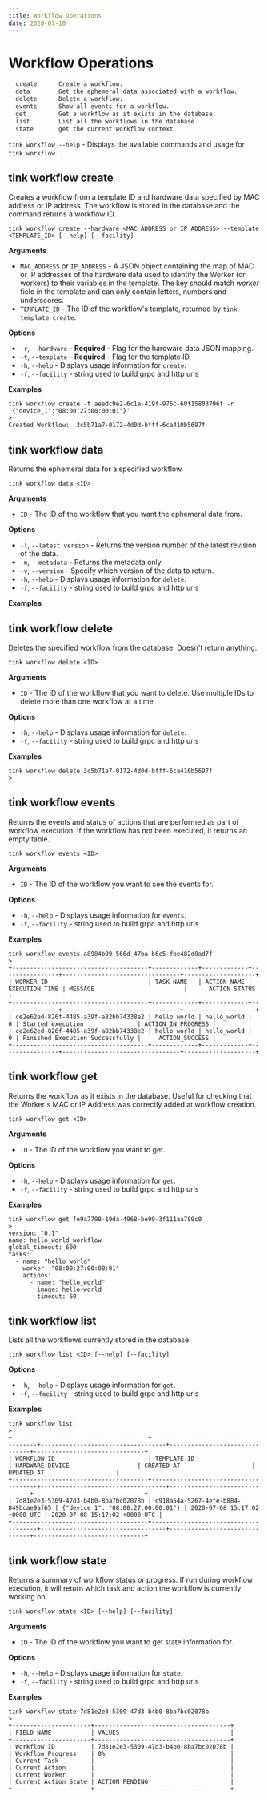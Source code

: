 ```yaml
---
title: Workflow Operations
date: 2020-07-10
---
```


# Workflow Operations

```bash
  create      Create a workflow.
  data        Get the ephemeral data associated with a workflow.
  delete      Delete a workflow.
  events      Show all events for a workflow.
  get         Get a workflow as it exists in the database.
  list        List all the workflows in the database.
  state       get the current workflow context
```

`tink workflow --help` - Displays the available commands and usage for `tink workflow`.

## tink workflow create

Creates a workflow from a template ID and hardware data specified by MAC address or IP address. The workflow is stored in the database and the command returns a workflow ID.

```
tink workflow create --hardware <MAC_ADDRESS or IP_ADDRESS> --template <TEMPLATE_ID> [--help] [--facility]
```

**Arguments**

- `MAC_ADDRESS` or `IP_ADDRESS` - A JSON object containing the map of MAC or IP addresses of the hardware data used to identify the Worker (or workers) to their variables in the template. The key should match _worker_ field in the template and can only contain letters, numbers and underscores.
- `TEMPLATE_ID` - The ID of the workflow's template, returned by `tink template create`.

**Options**

- `-r`, `--hardware` - **Required** - Flag for the hardware data JSON mapping.
- `-t`, `--template` - **Required** - Flag for the template ID.
- `-h`, `--help` - Displays usage information for `create`.
- `-f`, `--facility` - string used to build grpc and http urls

**Examples**

```
tink workflow create -t aeedc9e2-6c1a-419f-976c-60f15803796f -r '{"device_1":"08:00:27:00:00:01"}'
>
Created Workflow:  3c5b71a7-0172-4d0d-bfff-6ca410b5697f
```

## tink workflow data

Returns the ephemeral data for a specified workflow.

```
tink workflow data <ID>
```

**Arguments**

- `ID` - The ID of the workflow that you want the ephemeral data from.

**Options**

- `-l`, `--latest version` - Returns the version number of the latest revision of the data.
- `-m`, `--metadata` - Returns the metadata only.
- `-v`, `--version` - Specify which version of the data to return.
- `-h`, `--help` - Displays usage information for `delete`.
- `-f`, `--facility` - string used to build grpc and http urls

**Examples**

## tink workflow delete

Deletes the specified workflow from the database. Doesn't return anything.

```
tink workflow delete <ID>
```

**Arguments**

- `ID` - The ID of the workflow that you want to delete. Use multiple IDs to delete more than one workflow at a time.

**Options**

- `-h`, `--help` - Displays usage information for `delete`.
- `-f`, `--facility` - string used to build grpc and http urls

**Examples**

```
tink workflow delete 3c5b71a7-0172-4d0d-bfff-6ca410b5697f
>
```

## tink workflow events

Returns the events and status of actions that are performed as part of workflow execution. If the workflow has not been executed, it returns an empty table.

```
tink workflow events <ID>
```

**Arguments**

- `ID` - The ID of the workflow you want to see the events for.

**Options**

- `-h`, `--help` - Displays usage information for `events`.
- `-f`, `--facility` - string used to build grpc and http urls

**Examples**

```
tink workflow events a8984b09-566d-47ba-b6c5-fbe482d8ad7f
>
+--------------------------------------+-------------+-------------+----------------+---------------------------------+--------------------+
| WORKER ID                            | TASK NAME   | ACTION NAME | EXECUTION TIME | MESSAGE                         |      ACTION STATUS |
+--------------------------------------+-------------+-------------+----------------+---------------------------------+--------------------+
| ce2e62ed-826f-4485-a39f-a82bb74338e2 | hello world | hello_world |              0 | Started execution               | ACTION_IN_PROGRESS |
| ce2e62ed-826f-4485-a39f-a82bb74338e2 | hello world | hello_world |              0 | Finished Execution Successfully |     ACTION_SUCCESS |
+--------------------------------------+-------------+-------------+----------------+---------------------------------+--------------------+
```

## tink workflow get

Returns the workflow as it exists in the database. Useful for checking that the Worker's MAC or IP Address was correctly added at workflow creation.

```
tink workflow get <ID>
```

**Arguments**

- `ID` - The ID of the workflow you want to get.

**Options**

- `-h`, `--help` - Displays usage information for `get`.
- `-f`, `--facility` - string used to build grpc and http urls

**Examples**

```
tink workflow get fe9a7798-19da-4968-be99-3f111aa789c0
>
version: "0.1"
name: hello_world_workflow
global_timeout: 600
tasks:
  - name: "hello world"
    worker: "08:00:27:00:00:01"
    actions:
      - name: "hello_world"
        image: hello-world
        timeout: 60
```

## tink workflow list

Lists all the workflows currently stored in the database.

```
tink workflow list <ID> [--help] [--facility]
```

**Options**

- `-h`, `--help` - Displays usage information for `get`.
- `-f`, `--facility` - string used to build grpc and http urls

**Examples**

```
tink workflow list
>
+--------------------------------------+--------------------------------------+-----------------------------------+-------------------------------+-------------------------------+
| WORKFLOW ID                          | TEMPLATE ID                          | HARDWARE DEVICE                   | CREATED AT                    | UPDATED AT                    |
+--------------------------------------+--------------------------------------+-----------------------------------+-------------------------------+-------------------------------+
| 7d81e2e3-5309-47d3-b4b0-8ba7bc02078b | c918a54a-5267-4efe-b884-849bcae9af65 | {"device_1": "08:00:27:00:00:01"} | 2020-07-08 15:17:02 +0000 UTC | 2020-07-08 15:17:02 +0000 UTC |
+--------------------------------------+--------------------------------------+-----------------------------------+-------------------------------+-------------------------------+
```

## tink workflow state

Returns a summary of workflow status or progress. If run during workflow execution, it will return which task and action the workflow is currently working on.

```
tink workflow state <ID> [--help] [--facility]
```

**Arguments**

- `ID` - The ID of the workflow you want to get state information for.

**Options**

- `-h`, `--help` - Displays usage information for `state`.
- `-f`, `--facility` - string used to build grpc and http urls

**Examples**

```
tink workflow state 7d81e2e3-5309-47d3-b4b0-8ba7bc02078b
>
+----------------------+--------------------------------------+
| FIELD NAME           | VALUES                               |
+----------------------+--------------------------------------+
| Workflow ID          | 7d81e2e3-5309-47d3-b4b0-8ba7bc02078b |
| Workflow Progress    | 0%                                   |
| Current Task         |                                      |
| Current Action       |                                      |
| Current Worker       |                                      |
| Current Action State | ACTION_PENDING                       |
+----------------------+--------------------------------------+
```
